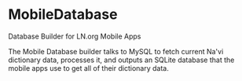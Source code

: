 # MobileDatabase
Database Builder for LN.org Mobile Apps

The Mobile Database builder talks to MySQL to fetch current Na'vi dictionary data, processes it, and outputs an SQLite database that the mobile apps use to get all of their dictionary data.